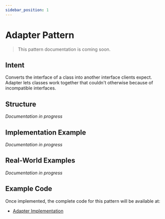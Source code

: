 ```yaml
---
sidebar_position: 1
---
```


# Adapter Pattern

> This pattern documentation is coming soon.

## Intent
Converts the interface of a class into another interface clients expect. Adapter lets classes work together that couldn't otherwise because of incompatible interfaces.

## Structure
*Documentation in progress*

## Implementation Example
*Documentation in progress*

## Real-World Examples
*Documentation in progress*

## Example Code
Once implemented, the complete code for this pattern will be available at:
- [Adapter Implementation](https://github.com/nadunys/ts-gang-of-four/tree/main/src/structural/adapter)
